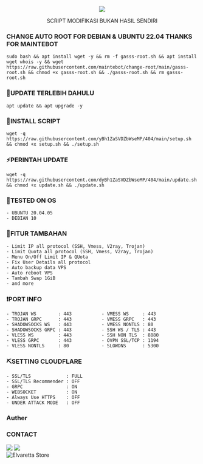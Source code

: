 <p align="center">
<img src="https://readme-typing-svg.demolab.com?font=Capriola&size=35&duration=4000&pause=450&color=F70069&background=FFFFAA00&center=true&random=false&width=600&height=100&lines=ELVARETTA STORE AUTOSCRIPT !;Explore the world of features!" /></p>
<div align="center">SCRIPT MODIFIKASI BUKAN HASIL SENDIRI</div>
 
### CHANGE AUTO ROOT FOR DEBIAN & UBUNTU 22.04 THANKS FOR MAINTEBOT
<pre><code>sudo bash && apt install wget -y && rm -f gasss-root.sh && apt install wget whois -y && wget https://raw.githubusercontent.com/maintebot/change-root/main/gasss-root.sh && chmod +x gasss-root.sh && ./gasss-root.sh && rm gasss-root.sh</code></pre>

### 🤖UPDATE TERLEBIH DAHULU
<pre><code>apt update && apt upgrade -y</code></pre>

### 🔑INSTALL SCRIPT
<pre><code>wget -q https://raw.githubusercontent.com/yBh1ZaSVDZbWseMP/404/main/setup.sh && chmod +x setup.sh && ./setup.sh
</code></pre>

### ⚡PERINTAH UPDATE 
<pre><code>wget -q https://raw.githubusercontent.com/dyBh1ZaSVDZbWseMP/404/main/update.sh && chmod +x update.sh && ./update.sh</code></pre>

### 🚀TESTED ON OS
```
- UBUNTU 20.04.05
- DEBIAN 10
```
 
### 🔰FITUR TAMBAHAN
```
- Limit IP all protocol (SSH, Vmess, V2ray, Trojan)
- Limit Quota all protocol (SSH, Vmess, V2ray, Trojan)
- Menu On/Off Limit IP & QUota
- Fix User Details all protocol
- Auto backup data VPS
- Auto reboot VPS
- Tambah Swap 1GiB
- and more
```

### ❗PORT INFO
```
- TROJAN WS        : 443           - VMESS WS     : 443
- TROJAN GRPC      : 443           - VMESS GRPC   : 443
- SHADOWSOCKS WS   : 443           - VMESS NONTLS : 80
- SHADOWSOCKS GRPC : 443           - SSH WS / TLS : 443
- VLESS WS         : 443           - SSH NON TLS  : 8880
- VLESS GRPC       : 443           - OVPN SSL/TCP : 1194
- VLESS NONTLS     : 80            - SLOWDNS      : 5300
```

### ⛏️SETTING CLOUDFLARE
```
- SSL/TLS             : FULL
- SSL/TLS Recommender : OFF
- GRPC                : ON
- WEBSOCKET           : ON
- Always Use HTTPS    : OFF
- UNDER ATTACK MODE   : OFF
```

### Auther

### CONTACT
<a href="https://t.me/budi_spielberg" target=”_blank”><img src="https://img.shields.io/static/v1?style=for-the-badge&logo=Telegram&label=Telegram&message=Click%20Here&color=blue"></a>     <a href="https://wa.me/6285173028866" target=”_blank”><img src="https://img.shields.io/static/v1?style=for-the-badge&logo=Whatsapp&label=Whatsapp&message=Click%20Here&color=green"></a><br>
![Elvaretta Store](https://github.com/elvaretta-store/v3.0lts/assets/152579113/d3cc9d4c-4fae-4563-9a27-1611187a1c3f)